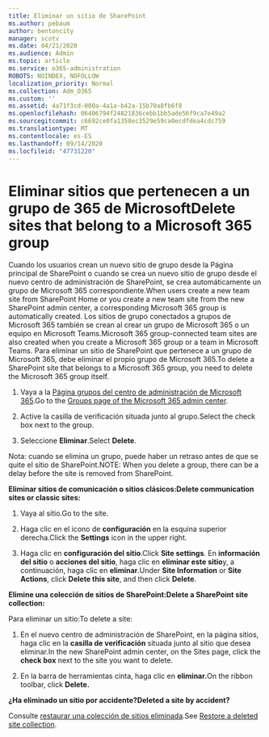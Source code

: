 ```yaml
---
title: Eliminar un sitio de SharePoint
ms.author: pebaum
author: bentoncity
manager: scotv
ms.date: 04/21/2020
ms.audience: Admin
ms.topic: article
ms.service: o365-administration
ROBOTS: NOINDEX, NOFOLLOW
localization_priority: Normal
ms.collection: Adm_O365
ms.custom: ''
ms.assetid: 4a71f3cd-000a-4a1a-b42a-15b70a8fb6f8
ms.openlocfilehash: 06406794f24821836cebb1bb5ade56f9ca7e49a2
ms.sourcegitcommit: c6692ce0fa1358ec3529e59ca0ecdfdea4cdc759
ms.translationtype: MT
ms.contentlocale: es-ES
ms.lasthandoff: 09/14/2020
ms.locfileid: "47731220"
---
```

# <a name="delete-sites-that-belong-to-a-microsoft-365-group"></a><span data-ttu-id="a8c06-102">Eliminar sitios que pertenecen a un grupo de 365 de Microsoft</span><span class="sxs-lookup"><span data-stu-id="a8c06-102">Delete sites that belong to a Microsoft 365 group</span></span>

<span data-ttu-id="a8c06-103">Cuando los usuarios crean un nuevo sitio de grupo desde la Página principal de SharePoint o cuando se crea un nuevo sitio de grupo desde el nuevo centro de administración de SharePoint, se crea automáticamente un grupo de Microsoft 365 correspondiente.</span><span class="sxs-lookup"><span data-stu-id="a8c06-103">When users create a new team site from SharePoint Home or you create a new team site from the new SharePoint admin center, a corresponding Microsoft 365 group is automatically created.</span></span> <span data-ttu-id="a8c06-104">Los sitios de grupo conectados a grupos de Microsoft 365 también se crean al crear un grupo de Microsoft 365 o un equipo en Microsoft Teams.</span><span class="sxs-lookup"><span data-stu-id="a8c06-104">Microsoft 365 group-connected team sites are also created when you create a Microsoft 365 group or a team in Microsoft Teams.</span></span> <span data-ttu-id="a8c06-105">Para eliminar un sitio de SharePoint que pertenece a un grupo de Microsoft 365, debe eliminar el propio grupo de Microsoft 365.</span><span class="sxs-lookup"><span data-stu-id="a8c06-105">To delete a SharePoint site that belongs to a Microsoft 365 group, you need to delete the Microsoft 365 group itself.</span></span> 
  
1. <span data-ttu-id="a8c06-106">Vaya a la [Página grupos del centro de administración de Microsoft 365](https://portal.office.com/adminportal/home#/groups).</span><span class="sxs-lookup"><span data-stu-id="a8c06-106">Go to the [Groups page of the Microsoft 365 admin center](https://portal.office.com/adminportal/home#/groups).</span></span>
    
2. <span data-ttu-id="a8c06-107">Active la casilla de verificación situada junto al grupo.</span><span class="sxs-lookup"><span data-stu-id="a8c06-107">Select the check box next to the group.</span></span>
    
3. <span data-ttu-id="a8c06-108">Seleccione **Eliminar**.</span><span class="sxs-lookup"><span data-stu-id="a8c06-108">Select **Delete**.</span></span>
    
<span data-ttu-id="a8c06-109">Nota: cuando se elimina un grupo, puede haber un retraso antes de que se quite el sitio de SharePoint.</span><span class="sxs-lookup"><span data-stu-id="a8c06-109">NOTE: When you delete a group, there can be a delay before the site is removed from SharePoint.</span></span>
  
<span data-ttu-id="a8c06-110">**Eliminar sitios de comunicación o sitios clásicos:**</span><span class="sxs-lookup"><span data-stu-id="a8c06-110">**Delete communication sites or classic sites:**</span></span>

1. <span data-ttu-id="a8c06-111">Vaya al sitio.</span><span class="sxs-lookup"><span data-stu-id="a8c06-111">Go to the site.</span></span>
  
2. <span data-ttu-id="a8c06-112">Haga clic en el icono de **configuración** en la esquina superior derecha.</span><span class="sxs-lookup"><span data-stu-id="a8c06-112">Click the **Settings** icon in the upper right.</span></span> 
  
3. <span data-ttu-id="a8c06-113">Haga clic en **configuración del sitio**.</span><span class="sxs-lookup"><span data-stu-id="a8c06-113">Click **Site settings**.</span></span> <span data-ttu-id="a8c06-114">En **información del sitio** o **acciones del sitio**, haga clic en **eliminar este sitio**y, a continuación, haga clic en **eliminar**.</span><span class="sxs-lookup"><span data-stu-id="a8c06-114">Under **Site Information** or **Site Actions**, click **Delete this site**, and then click **Delete**.</span></span>
  
<span data-ttu-id="a8c06-115">**Elimine una colección de sitios de SharePoint:**</span><span class="sxs-lookup"><span data-stu-id="a8c06-115">**Delete a SharePoint site collection:**</span></span>

<span data-ttu-id="a8c06-116">Para eliminar un sitio:</span><span class="sxs-lookup"><span data-stu-id="a8c06-116">To delete a site:</span></span>
  
1. <span data-ttu-id="a8c06-117">En el nuevo centro de administración de SharePoint, en la página sitios, haga clic en la **casilla de verificación** situada junto al sitio que desea eliminar.</span><span class="sxs-lookup"><span data-stu-id="a8c06-117">In the new SharePoint admin center, on the Sites page, click the **check box** next to the site you want to delete.</span></span> 
    
2. <span data-ttu-id="a8c06-118">En la barra de herramientas cinta, haga clic en **eliminar.**</span><span class="sxs-lookup"><span data-stu-id="a8c06-118">On the ribbon toolbar, click **Delete.**</span></span>
    
<span data-ttu-id="a8c06-119">**¿Ha eliminado un sitio por accidente?**</span><span class="sxs-lookup"><span data-stu-id="a8c06-119">**Deleted a site by accident?**</span></span>

<span data-ttu-id="a8c06-120">Consulte [restaurar una colección de sitios eliminada](https://go.microsoft.com/fwlink/?linkid=867660).</span><span class="sxs-lookup"><span data-stu-id="a8c06-120">See [Restore a deleted site collection](https://go.microsoft.com/fwlink/?linkid=867660).</span></span>
  

